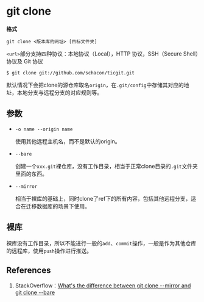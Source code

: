 # git clone

**格式**

```
git clone <版本库的网址> [目标文件夹]
```

`<url>`部分支持四种协议：本地协议（Local），HTTP 协议，SSH（Secure Shell）协议及 Git 协议

```
$ git clone git://github.com/schacon/ticgit.git
```

默认情况下会把clone的源仓库取名`origin`，在`.git/config`中存储其对应的地址，本地分支与远程分支的对应规则等。

## 参数

- `-o name --origin name`

  使用其他远程主机名，而不是默认的origin。

- `--bare`

  创建一个`xxx.git`裸仓库，没有工作目录，相当于正常clone目录的`.git`文件夹里面的东西。

- `--mirror`

  相当于裸库的基础上，同时clone了ref下的所有内容，包括其他远程分支，适合在迁移数据库的场景下使用。

## 裸库

裸库没有工作目录，所以不能进行一般的`add`、`commit`操作，一般是作为其他仓库的远程库，使用`push`操作进行推送。

## References

1. StackOverflow：[What's the difference between git clone --mirror and git clone --bare](https://stackoverflow.com/questions/3959924/whats-the-difference-between-git-clone-mirror-and-git-clone-bare)